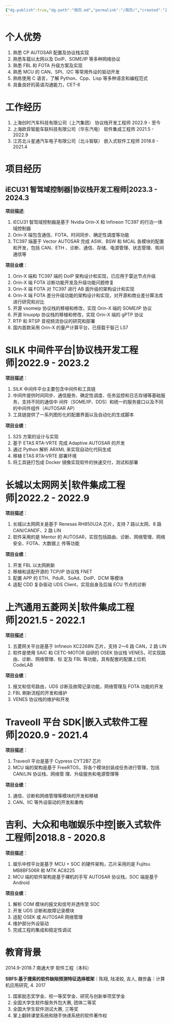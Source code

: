 ```yaml
---
{"dg-publish":true,"dg-path":"简历.md","permalink":"/简历/","created":"2023-09-06T14:23:45.000+08:00","updated":"2024-11-18T23:01:16.901+08:00"}
---
```


# 个人优势

1. 熟悉 CP AUTOSAR 配置及协议栈实现
2. 熟悉车载以太网以及 DoIP、SOME/IP 等多种网络协议
3. 熟悉 FBL 和 FOTA 升级方案及实现
4. 熟悉 MCU 的 CAN、SPI、I2C 等常用外设的驱动开发
5. 熟练使用 C 语言，了解 Python、Cpp、Lisp 等多种语言和编程范式
6. 具备良好的英语沟通能力，CET-6

# 工作经历

1. 上海创时汽车科技有限公司（上汽集团） 协议栈开发工程师 2022.9 - 至今
2. 上海欧菲智能车联科技有限公司（华东汽电） 软件集成工程师 2021.5 - 2022.9
3. 江苏北斗星通汽车电子有限公司（北斗智联） 嵌入式软件工程师 2018.8 - 2021.4

# 项目经历

## iECU31 智驾域控制器|协议栈开发工程师|2023.3 - 2024.3

**项目描述**:
1. iECU31 智驾域控制器是基于 Nvidia Orin-X 和 Infineon TC397 的行泊一体域控制器
2. Orin-X 端包含通信、FOTA、时间同步、确定性调度等功能
3. TC397 端基于 Vector AUTOSAR 完成 ASW、BSW 和 MCAL 各模块的配置和开发，包括 CAN、ETH 、诊断、通信、存储、电源管理、状态管理、核间通信等

**项目业绩**：
1. Orin-X 端和 TC397 端的 DoIP 架构设计和实现，已应用于雷达节点升级
2. Orin-X 端 FOTA 诊断功能开发及升级功能问题修复
3. Orin-X 端 FOTA 对 TC397 进行 AB 面升级的架构设计和实现
4. Orin-X 端 FOTA 差分升级功能的架构设计和实现，对开源和商业差分算法库进行研究和对比
5. 开源 vsomeip 协议栈的移植和修改，实现 Orin-X 端的 SOME/IP 协议
6. 开源 linuxptp 协议栈的移植和修改，实现 Orin-X 端的 gPTP 协议
7. RTP 和 RTSP 音视频流协议的研究和部署
8. 国内首款采用 Orin-X 的量产计算平台，已搭载于智己 LS7

# SILK 中间件平台|协议栈开发工程师|2022.9 - 2023.2

**项目描述**：
1. SILK 中间件平台主要包含中间件和工具链
2. 中间件提供时间同步、通信服务、确定性调度、任务监控和日志存储等基础服务，支持不同的通信中
间件（SOME/IP、DDS）和统一的服务接口以及不同的中间件组件（AUTOSAR AP）
3. 工具链提供了一系列图形化的配置界面以及自动化的生成脚本

**项目业绩**：
1. S2S 方案的设计与实现
2. 基于 ETAS RTA-VRTE 完成 Adaptive AUTOSAR 的开发
3. 通过 Python 解析 ARXML 来实现自动化代码生成
4. 移植 ETAS RTA-VRTE 部署环境
5. 将工具链打包成 Docker 镜像实现软件的快速交付，测试和部署

# 长城以太网网关|软件集成工程师|2022.2 - 2022.9

**项目描述**：
1. 长城以太网网关是基于 Renesas RH850U2A 芯片，支持 7 路以太网、8 路 CAN/CANDF、2 路 LIN
2. 软件采用的是 Mentor 的 AUTOSAR，实现包括路由、诊断、网络管理、网络安全、FOTA、大数据上
传等功能

**项目业绩**：
1. 开发 FBL 以太网刷新
2. 移植和适配开源的 TCP/IP 协议栈 FNET
3. 配置 APP 的 ETH、PduR、SoAd、DoIP、DCM 等模块
4. 适配 CDD 复杂驱动 UDS Client，实现自身及后端 ECU 节点的诊断

# 上汽通用五菱网关|软件集成工程师|2021.5 - 2022.1

**项目描述**：
1. 五菱网关平台是基于 Infineon XC2268N 芯片，支持 2～6 路 CAN，2 路 LIN
2. 软件是使用 SAIC 和 CETC-MOTOR 自研的 OSEK 协议栈 VENES，可实现路由、诊断、网络管理、标
定及 FBL 等功能，具有配套的配置上位机 CodeLAB

**项目业绩**：
1. 报文和信号路由，UDS 诊断及故障记录功能，网络管理及 FOTA 功能的开发
2. FBL 刷新流程的开发和维护
3. VENES 协议栈的维护和开发

# TraveoII 平台 SDK|嵌入式软件工程师|2020.9 - 2021.4

**项目描述**：
1. TraveoII 平台是基于 Cypress CYT2B7 芯片
2. MCU 端的架构是基于 FreeRTOS，将各个模块封装成任务进行管理，包括 CAN/LIN 协议栈、网络管
理、升级服务和电源管理等

**项目业绩**：
1. 通信、诊断和网络管理等模块的开发和移植
2. CAN、IIC 等外设驱动的开发和重构

# 吉利、大众和电咖娱乐中控|嵌入式软件工程师|2018.8 - 2020.8

**项目描述**：
1. 娱乐中控平台是基于 MCU + SOC 的硬件架构，芯片采用的是 Fujitsu MB8BF506R 和 MTK AC8225
2. MCU 端的软件架构是基于裸机的手写 AUTOSAR 协议栈，SOC 端是基于 Android

**项目业绩**：
1. 解析 COM 模块的报文和信号并透传至 SOC
2. 开发 UDS 诊断和故障记录模块
3. 适配 OSEK 或 AUTOSAR 网络管理
4. 维护部分外设驱动
5. 完成工程的集成和稳定性调试

# 教育背景

2014.9-2018.7 南通大学 软件工程（本科）

**SBFS:基于搜索的软件缺陷预测特征选择框架**｜陈翔, 陆凌姣, 吉人, 魏世鑫｜计算机应用研究, 4. 2017

1. 国家励志奖学金、校一等奖学金、研究与创新单项奖学金
2. 全国大学生软件服务外包大赛, 团体二等奖
3. 全国大学生软件测试大赛, 三等奖
4. 掌上翻转课堂系统和随手快递系统的软件著作权
